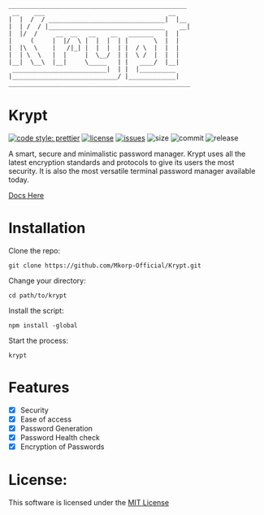 ```
_________________________________________________
 __    ___                                  __
|  |  /  / ________________________________|  |__
|  | /  / |________________________________    __|
|  |/  /     __  __   __    __   _______   |  |
|     (     |  |/  \ |  |  |  | |       \  |  |
|  |\  \    |   /|_| |  |  |  | |  / \  |  |  |
|  | \  \   |  |     |  \__/  | |  \ /  |  |  |
|__|  \__\  |__|     \_____   | |   ____/  |__|
 __________________________|  | |  |__________
|_____________________________/ |_____________|
__________________________________________________
```
# Krypt
[![code style: prettier](https://img.shields.io/badge/code_style-prettier-ff69b4.svg?style=flat)](https://github.com/prettier/prettier)
[![license](https://img.shields.io/badge/license-MIT-blue.svg)](https://github.com/Mkorp-Official/Krypt/blob/main/LICENSE)
[![issues](https://img.shields.io/github/issues/Mkorp-Official/Krypt)](https://github.com/Mkorp-Official/Krypt/issues)
![size](https://img.shields.io/github/repo-size/Mkorp-Official/Krypt)
![commit](https://img.shields.io/github/last-commit/Mkorp-Official/Krypt)
![release](https://img.shields.io/github/release-date/Mkorp-Official/Krypt)

 A smart, secure and minimalistic password manager. Krypt uses all the latest encryption standards and protocols to give its users the most security. It is also the most versatile terminal password manager available today.
 
[Docs Here](https://github.com/Mkorp-Official/Krypt/wiki)

# Installation

Clone the repo:

```
git clone https://github.com/Mkorp-Official/Krypt.git
```

Change your directory:

```
cd path/to/krypt
```

Install the script:

```
npm install -global
```

Start the process:

```
krypt
```

# Features

- [x] Security
- [x] Ease of access
- [x] Password Generation
- [x] Password Health check
- [x] Encryption of Passwords

# License:
This software is licensed under the [MIT License](https://choosealicense.com/licenses/mit/)

